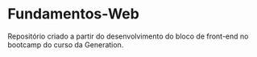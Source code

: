 # Fundamentos-Web
Repositório criado a partir do desenvolvimento do bloco de front-end no bootcamp do curso da Generation.

